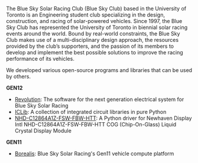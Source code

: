 The Blue Sky Solar Racing Club (Blue Sky Club) based in the University of Toronto is an Engineering student club specializing in the design, construction, and racing of solar-powered vehicles. Since 1997, the Blue Sky Club has represented the University of Toronto in biennial solar racing events around the world. Bound by real-world constraints, the Blue Sky Club makes use of a multi-disciplinary design approach, the resources provided by the club’s supporters, and the passion of its members to develop and implement the best possible solutions to improve the racing performance of its vehicles.

We developed various open-source programs and libraries that can be used by others.

**GEN12**

- [Revolution](https://github.com/blueskysolarracing/revolution): The software for the next generation electrical system for Blue Sky Solar Racing
- [ICLib](https://github.com/blueskysolarracing/iclib): A collection of integrated circuit libraries in pure Python
- [NHD-C12864A1Z-FSW-FBW-HTT](https://github.com/blueskysolarracing/nhd-c12864a1z-fsw-fbw-htt): A Python driver for Newhaven Display Intl NHD-C12864A1Z-FSW-FBW-HTT COG (Chip-On-Glass) Liquid Crystal Display Module

**GEN11**

- [Borealis](https://github.com/blueskysolarracing/borealis): Blue Sky Solar Racing's Gen11 vehicle compute platform
